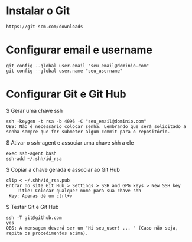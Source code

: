 # Instalar o Git

	https://git-scm.com/downloads

# Configurar email e username

	git config --global user.email "seu_email@dominio.com"
	git config --global user.name "seu_username"

# Configurar Git e Git Hub

 $ Gerar uma chave ssh
 
 	ssh -keygen -t rsa -b 4096 -C "seu_email@dominio.com"
	OBS: Não é necessário colocar senha. Lembrando que será solicitado a senha sempre que for submeter algum commit para o repositório.
	
 $ Ativar o ssh-agent e associar uma chave shh a ele
 
	exec ssh-agent bash
	ssh-add ~/.shh/id_rsa
	
 $ Copiar a chave gerada e associar ao Git Hub
 
	clip < ~/.shh/id_rsa.pub
	Entrar no site Git Hub > Settings > SSH and GPG keys > New SSH key
		Title: Colocar qualquer nome para sua chave shh
	 Key: Apenas dê um ctrl+v
	 
 $ Testar Git e Git Hub
 
	ssh -T git@github.com
	yes
	OBS: A mensagem deverá ser um "Hi seu_user! ... " (Caso não seja, repita os procedimentos acima).
